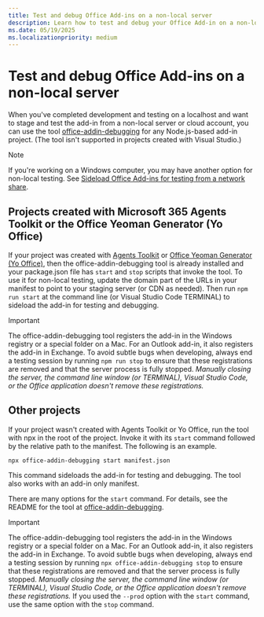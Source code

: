 ```yaml
---
title: Test and debug Office Add-ins on a non-local server
description: Learn how to test and debug your Office Add-in on a non-local host.
ms.date: 05/19/2025
ms.localizationpriority: medium
---
```


# Test and debug Office Add-ins on a non-local server

When you've completed development and testing on a localhost and want to stage and test the add-in from a non-local server or cloud account, you can use the tool [office-addin-debugging](https://github.com/OfficeDev/Office-Addin-Scripts/tree/master/packages/office-addin-debugging) for any Node.js-based add-in project. (The tool isn't supported in projects created with Visual Studio.)

> [!NOTE]
> If you're working on a Windows computer, you may have another option for non-local testing. See [Sideload Office Add-ins for testing from a network share](create-a-network-shared-folder-catalog-for-task-pane-and-content-add-ins.md).

## Projects created with Microsoft 365 Agents Toolkit or the Office Yeoman Generator (Yo Office)

If your project was created with [Agents Toolkit](../develop/teams-toolkit-overview.md) or [Office Yeoman Generator (Yo Office)](../develop/yeoman-generator-overview.md), then the office-addin-debugging tool is already installed and your package.json file has `start` and `stop` scripts that invoke the tool. To use it for non-local testing, update the domain part of the URLs in your manifest to point to your staging server (or CDN as needed). Then run `npm run start` at the command line (or Visual Studio Code TERMINAL) to sideload the add-in for testing and debugging.

> [!IMPORTANT]
> The office-addin-debugging tool registers the add-in in the Windows registry or a special folder on a Mac. For an Outlook add-in, it also registers the add-in in Exchange. To avoid subtle bugs when developing, always end a testing session by running `npm run stop` to ensure that these registrations are removed and that the server process is fully stopped. *Manually closing the server, the command line window (or TERMINAL), Visual Studio Code, or the Office application doesn't remove these registrations.*

## Other projects

If your project wasn't created with Agents Toolkit or Yo Office, run the tool with npx in the root of the project. Invoke it with its `start` command followed by the relative path to the manifest. The following is an example.

```command&nbsp;line
npx office-addin-debugging start manifest.json
```

This command sideloads the add-in for testing and debugging. The tool also works with an add-in only manifest.

There are many options for the `start` command. For details, see the README for the tool at [office-addin-debugging](https://github.com/OfficeDev/Office-Addin-Scripts/tree/master/packages/office-addin-debugging).

> [!IMPORTANT]
> The office-addin-debugging tool registers the add-in in the Windows registry or a special folder on a Mac. For an Outlook add-in, it also registers the add-in in Exchange. To avoid subtle bugs when developing, always end a testing session by running `npx office-addin-debugging stop` to ensure that these registrations are removed and that the server process is fully stopped. *Manually closing the server, the command line window (or TERMINAL), Visual Studio Code, or the Office application doesn't remove these registrations.* If you used the `--prod` option with the `start` command, use the same option with the `stop` command. 